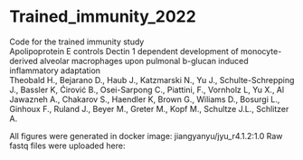 # Trained_immunity_2022
Code for the trained immunity study\
Apolipoprotein E controls Dectin 1 dependent development of monocyte-derived alveolar macrophages upon pulmonal b-glucan induced inflammatory adaptation\
Theobald H., Bejarano D., Haub J., Katzmarski N., Yu J., Schulte-Schrepping J., Bassler K, Ćirović B., Osei-Sarpong C., Piattini, F., Vornholz L, Yu X., Al Jawazneh A., Chakarov S., Haendler K, Brown G., Wiliams D., Bosurgi L., Ginhoux F., Ruland J., Beyer M., Greter M., Kopf M., Schultze J.L., Schlitzer A.


All figures were generated in docker image: jiangyanyu/jyu_r4.1.2:1.0
Raw fastq files were uploaded here:
